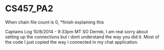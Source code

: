 CS457_PA2
=========
When chain file count is 0, *finish explaining this

Captains Log 10/8/2014 - 9:33pm MT
SO Derrek,
I am real sorry about setting up the connections but i dont understand the way you did it.
Most of the code I just copied the way i connected in my chat application.